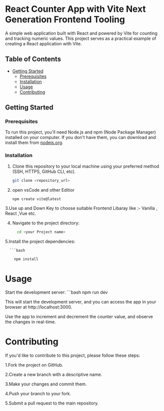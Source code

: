 

# React Counter App with Vite Next Generation Frontend Tooling

A simple web application built with React and powered by Vite for counting and tracking numeric values. This project serves as a practical example of creating a React application with Vite.

## Table of Contents

- [Getting Started](#getting-started)
  - [Prerequisites](#prerequisites)
  - [Installation](#installation)
  - [Usage](#usage)
  - [Contributing](#contributing)

## Getting Started

### Prerequisites

To run this project, you'll need Node.js and npm (Node Package Manager) installed on your computer. If you don't have them, you can download and install them from [nodejs.org](https://nodejs.org/).

### Installation

1. Clone this repository to your local machine using your preferred method (SSH, HTTPS, GitHub CLI, etc).

   ```bash
   git clone <repository_url>
2. open vsCode and other Editior

    ```bash
    npm create vite@latest

3.Use up and Down Key to choose suitable Frontend Libaray like :- Vanilla , React ,Vue etc.
 
 4. Navigate to the project directory:

    ```bash
      cd <your Project name>

5.Install the project dependencies:
  
      ```bash
      
        npm install

# Usage

Start the development server:
      ```bash
         npm run dev

This will start the development server, and you can access the app in your browser at http://localhost:3000.

Use the app to increment and decrement the counter value, and observe the changes in real-time.

# Contributing
If you'd like to contribute to this project, please follow these steps:

1.Fork the project on GitHub.

2.Create a new branch with a descriptive name.

3.Make your changes and commit them.

4.Push your branch to your fork.

5.Submit a pull request to the main repository.










